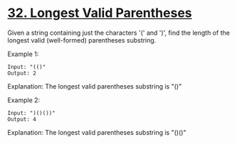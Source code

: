 [32. Longest Valid Parentheses](https://leetcode.com/problems/longest-valid-parentheses/)
===============================

Given a string containing just the characters '(' and ')', find the length of
the longest valid (well-formed) parentheses substring.

Example 1:
```
Input: "(()"
Output: 2
```
Explanation: The longest valid parentheses substring is "()"

Example 2:
```
Input: ")()())"
Output: 4
```
Explanation: The longest valid parentheses substring is "()()"
